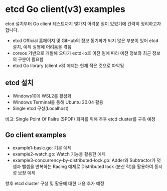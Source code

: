 # etcd Go client(v3) examples
etcd 설치부터 Go client 테스트까지 몇가지 어려운 점이 있었기에 간략히 정리하고자 합니다.
- etcd Official 홈페이지 및 GitHub의 정보 동기화가 되지 않은 부분이 있어 etcd 설치, 예제 실행에 어려움을 겪음
- coreos 기반으로 개발해 오다가 ectd-io로 이전 됨에 따라 예전 정보와 최근 정보의 구분이 필요함
- etcd Go library (client v3) 예제는 현재 적은 것으로 파악됨


## etcd 설치
- Windows10에 WSL2를 활성화
- Windows Terminal를 통해 Ubuntu 20.04 활용
- Single etcd 구성(Localhost)

비고: Single Point Of Failre (SPOF) 회피를 위해 추후 etcd cluster를 구축 예정

## Go client examples
- example1-basic.go: 기본 예제
- example2-watch.go: Watch 기능을 활용한 예제
- example3-concurrency-by-distributed-lock.go: Adder와 Subtractor가 덧셈과 뺄셈을 반복하는 Racing 예제로 Distributed lock (분산 락)을 활용하여 동시성 보장 예제

향후 etcd cluster 구성 및 활용에 대한 내용 추가 예정
